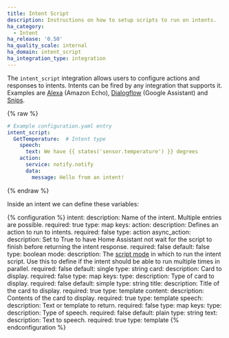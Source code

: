 ```yaml
---
title: Intent Script
description: Instructions on how to setup scripts to run on intents.
ha_category:
  - Intent
ha_release: '0.50'
ha_quality_scale: internal
ha_domain: intent_script
ha_integration_type: integration
---
```


The `intent_script` integration allows users to configure actions and responses to intents. Intents can be fired by any integration that supports it. Examples are [Alexa](/integrations/alexa/) (Amazon Echo), [Dialogflow](/integrations/dialogflow/) (Google Assistant) and [Snips](/integrations/snips/).

{% raw %}

```yaml
# Example configuration.yaml entry
intent_script:
  GetTemperature:  # Intent type
    speech:
      text: We have {{ states('sensor.temperature') }} degrees
    action:
      service: notify.notify
      data:
        message: Hello from an intent!
```

{% endraw %}

Inside an intent we can define these variables:

{% configuration %}
intent:
  description: Name of the intent. Multiple entries are possible.
  required: true
  type: map
  keys:
    action:
      description: Defines an action to run to intents.
      required: false
      type: action
    async_action:
      description: Set to True to have Home Assistant not wait for the script to finish before returning the intent response.
      required: false
      default: false
      type: boolean
    mode:
      description: The [script mode](https://www.home-assistant.io/integrations/script/#script-modes) in which to run the intent script. Use this to define if the intent should be able to run multiple times in parallel.
      required: false
      default: single
      type: string
    card:
      description: Card to display.
      required: false
      type: map
      keys:
        type:
          description: Type of card to display.
          required: false
          default: simple
          type: string
        title:
          description: Title of the card to display.
          required: true
          type: template
        content:
          description: Contents of the card to display.
          required: true
          type: template
    speech:
      description: Text or template to return.
      required: false
      type: map
      keys:
        type:
          description: Type of speech.
          required: false
          default: plain
          type: string
        text:
          description: Text to speech.
          required: true
          type: template
{% endconfiguration %}
